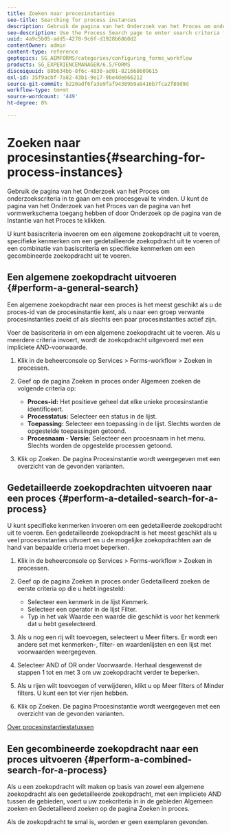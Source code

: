 ```yaml
---
title: Zoeken naar procesinstanties
seo-title: Searching for process instances
description: Gebruik de pagina van het Onderzoek van het Proces om onderzoekscriteria in te gaan om een procesgeval te vinden.
seo-description: Use the Process Search page to enter search criteria for finding a process instance.
uuid: 4a9c5b05-add5-4278-9c6f-d1928b6860d2
contentOwner: admin
content-type: reference
geptopics: SG_AEMFORMS/categories/configuring_forms_workflow
products: SG_EXPERIENCEMANAGER/6.5/FORMS
discoiquuid: 88b634bb-8f6c-4830-ad01-821668609615
exl-id: 35f9acbf-7a82-43b1-9e17-9be4de666212
source-git-commit: b220adf6fa3e9faf94389b9a9416b7fca2f89d9d
workflow-type: tm+mt
source-wordcount: '449'
ht-degree: 0%

---
```


# Zoeken naar procesinstanties{#searching-for-process-instances}

Gebruik de pagina van het Onderzoek van het Proces om onderzoekscriteria in te gaan om een procesgeval te vinden. U kunt de pagina van het Onderzoek van het Proces van de pagina van het vormwerkschema toegang hebben of door Onderzoek op de pagina van de Instantie van het Proces te klikken.

U kunt basiscriteria invoeren om een algemene zoekopdracht uit te voeren, specifieke kenmerken om een gedetailleerde zoekopdracht uit te voeren of een combinatie van basiscriteria en specifieke kenmerken om een gecombineerde zoekopdracht uit te voeren.

## Een algemene zoekopdracht uitvoeren {#perform-a-general-search}

Een algemene zoekopdracht naar een proces is het meest geschikt als u de proces-id van de procesinstantie kent, als u naar een groep verwante procesinstanties zoekt of als slechts een paar procesinstanties actief zijn.

Voer de basiscriteria in om een algemene zoekopdracht uit te voeren. Als u meerdere criteria invoert, wordt de zoekopdracht uitgevoerd met een impliciete AND-voorwaarde.

1. Klik in de beheerconsole op Services > Forms-workflow > Zoeken in processen.
1. Geef op de pagina Zoeken in proces onder Algemeen zoeken de volgende criteria op:

   * **Proces-id:** Het positieve geheel dat elke unieke procesinstantie identificeert.
   * **Processtatus:** Selecteer een status in de lijst.
   * **Toepassing:** Selecteer een toepassing in de lijst. Slechts worden de opgestelde toepassingen getoond.
   * **Procesnaam - Versie:** Selecteer een procesnaam in het menu. Slechts worden de opgestelde processen getoond.

1. Klik op Zoeken. De pagina Procesinstantie wordt weergegeven met een overzicht van de gevonden varianten.

## Gedetailleerde zoekopdrachten uitvoeren naar een proces {#perform-a-detailed-search-for-a-process}

U kunt specifieke kenmerken invoeren om een gedetailleerde zoekopdracht uit te voeren. Een gedetailleerde zoekopdracht is het meest geschikt als u veel procesinstanties uitvoert en u de mogelijke zoekopdrachten aan de hand van bepaalde criteria moet beperken.

1. Klik in de beheerconsole op Services > Forms-workflow > Zoeken in processen.
1. Geef op de pagina Zoeken in proces onder Gedetailleerd zoeken de eerste criteria op die u hebt ingesteld:

   * Selecteer een kenmerk in de lijst Kenmerk.
   * Selecteer een operator in de lijst Filter.
   * Typ in het vak Waarde een waarde die geschikt is voor het kenmerk dat u hebt geselecteerd.

1. Als u nog een rij wilt toevoegen, selecteert u Meer filters. Er wordt een andere set met kenmerken-, filter- en waardenlijsten en een lijst met voorwaarden weergegeven.
1. Selecteer AND of OR onder Voorwaarde. Herhaal desgewenst de stappen 1 tot en met 3 om uw zoekopdracht verder te beperken.
1. Als u rijen wilt toevoegen of verwijderen, klikt u op Meer filters of Minder filters. U kunt een tot vier rijen hebben.
1. Klik op Zoeken. De pagina Procesinstantie wordt weergegeven met een overzicht van de gevonden varianten.

[Over procesinstantiestatussen](/help/forms/using/admin-help/processes.md#about-process-instance-statuses)

## Een gecombineerde zoekopdracht naar een proces uitvoeren {#perform-a-combined-search-for-a-process}

Als u een zoekopdracht wilt maken op basis van zowel een algemene zoekopdracht als een gedetailleerde zoekopdracht, met een impliciete AND tussen de gebieden, voert u uw zoekcriteria in in de gebieden Algemeen zoeken en Gedetailleerd zoeken op de pagina Zoeken in proces.

Als de zoekopdracht te smal is, worden er geen exemplaren gevonden.
